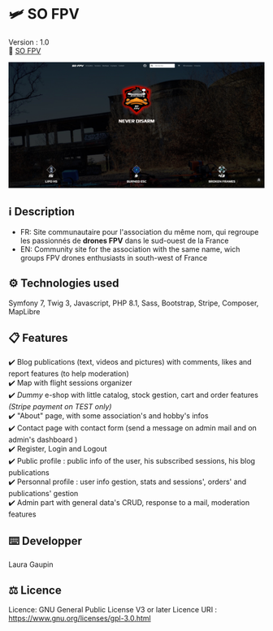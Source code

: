 # :small_airplane: SO FPV 
Version : 1.0 <br>
	:link: [SO FPV](https://www.sofpv.lauragaupin.fr/)

 ![screenshot](home.jpg)

## :information_source: Description
-	FR: Site communautaire pour l'association du même nom, qui regroupe les passionnés de **drones FPV** dans le sud-ouest de la France
- EN: Community site for the association with the same name, wich groups FPV drones enthusiasts in south-west of France

## ⚙️ Technologies used 
Symfony 7, Twig 3, Javascript, PHP 8.1, Sass, Bootstrap, Stripe, Composer, MapLibre

## :clipboard: Features
:heavy_check_mark: Blog publications (text, videos and pictures) with comments, likes and report features (to help moderation) <br>
:heavy_check_mark: Map with flight sessions organizer <br>
:heavy_check_mark: *Dummy* e-shop with little catalog, stock gestion, cart and order features *(Stripe payment on TEST only)* <br>
:heavy_check_mark: "About" page, with some association's and hobby's infos <br>
:heavy_check_mark: Contact page with contact form (send a message on admin mail and on admin's dashboard ) <br>
:heavy_check_mark: Register, Login and Logout <br>
:heavy_check_mark: Public profile : public info of the user, his subscribed sessions, his blog publications <br>
:heavy_check_mark: Personnal profile : user info gestion, stats and sessions', orders' and publications' gestion <br>
:heavy_check_mark: Admin part with general data's CRUD, response to a mail, moderation features <br>


## :keyboard: Developper
Laura Gaupin

## :balance_scale: Licence
Licence: GNU General Public License V3 or later
Licence URI : https://www.gnu.org/licenses/gpl-3.0.html
